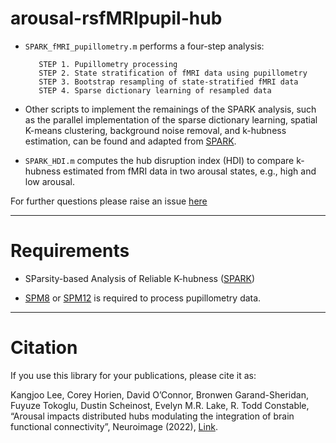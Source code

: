# arousal-rsfMRIpupil-hub

* `SPARK_fMRI_pupillometry.m` performs a four-step analysis: 

         STEP 1. Pupillometry processing
         STEP 2. State stratification of fMRI data using pupillometry
         STEP 3. Bootstrap resampling of state-stratified fMRI data
         STEP 4. Sparse dictionary learning of resampled data

* Other scripts to implement the remainings of the SPARK analysis, such as the parallel implementation of the sparse dictionary learning, spatial K-means clustering, background noise removal, and k-hubness estimation, can be found and adapted from [SPARK](https://github.com/multifunkim/spark-matlab).   

* `SPARK_HDI.m` computes the hub disruption index (HDI) to compare k-hubness estimated from fMRI data in two arousal states, e.g., high and low arousal.

For further questions please raise an issue [here](https://github.com/Kangjoo/Arousal_RSfMRI_Hub/issues)

------------
# Requirements

* SParsity-based Analysis of Reliable K-hubness ([SPARK](https://github.com/multifunkim/spark-matlab))

* [SPM8](https://www.fil.ion.ucl.ac.uk/spm/software/spm8/) or [SPM12](https://www.fil.ion.ucl.ac.uk/spm/software/spm12/) is required to process pupillometry data.

------------
# Citation

If you use this library for your publications, please cite it as:

Kangjoo Lee, Corey Horien, David O’Connor, Bronwen Garand-Sheridan, Fuyuze Tokoglu, Dustin Scheinost, Evelyn M.R. Lake, R. Todd Constable, “Arousal impacts distributed hubs modulating the integration of brain functional connectivity”, Neuroimage (2022), [Link](https://doi.org/10.1016/j.neuroimage.2022.119364).

